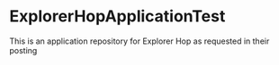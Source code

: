 # ExplorerHopApplicationTest
This is an application repository for Explorer Hop as requested in their posting
